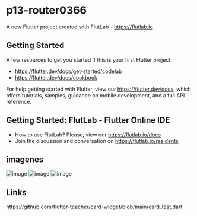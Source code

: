 # p13-router0366

A new Flutter project created with FlutLab - https://flutlab.io

## Getting Started

A few resources to get you started if this is your first Flutter project:

- https://flutter.dev/docs/get-started/codelab
- https://flutter.dev/docs/cookbook

For help getting started with Flutter, view our
https://flutter.dev/docs, which offers tutorials,
samples, guidance on mobile development, and a full API reference.

## Getting Started: FlutLab - Flutter Online IDE

- How to use FlutLab? Please, view our https://flutlab.io/docs
- Join the discussion and conversation on https://flutlab.io/residents
## imagenes
![image](https://github.com/GuerreroA128/act13-pagerouter/assets/143743819/cbdf79d3-81ae-4a08-9f1c-55ccb8fd4662)
![image](https://github.com/GuerreroA128/act13-pagerouter/assets/143743819/c85d5271-ba7e-42ea-a220-fa9700ca5a7d)
![image](https://github.com/GuerreroA128/act13-pagerouter/assets/143743819/481fb1bf-4952-4f01-b06e-85e5a2a3ce69)
## Links
https://github.com/flutter-teacher/card-widget/blob/main/card_test.dart

